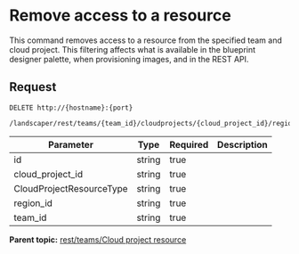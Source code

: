 # Remove access to a resource

This command removes access to a resource from the specified team and cloud project. This filtering affects what is available in the blueprint designer palette, when provisioning images, and in the REST API.

## Request

```
DELETE http://{hostname}:{port}
  /landscaper/rest/teams/{team_id}/cloudprojects/{cloud_project_id}/regions/{region_id}/resources/{CloudProjectResourceType}/{id}

```

|Parameter|Type|Required|Description|
|---------|----|--------|-----------|
|id|string|true| |
|cloud\_project\_id|string|true| |
|CloudProjectResourceType|string|true| |
|region\_id|string|true| |
|team\_id|string|true| |

**Parent topic:** [rest/teams/Cloud project resource](../../com.edt.api.doc/topics/rest_teams_team_id_cloudprojects_cloud_project_id.md)


